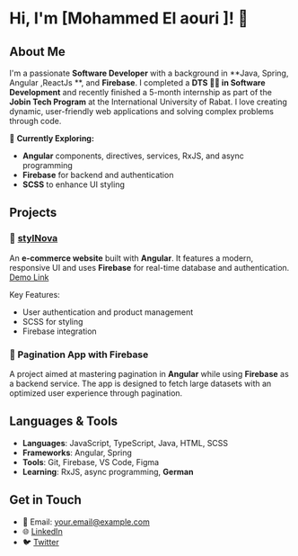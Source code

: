 # Hi, I'm [Mohammed El aouri ]! 👋

## About Me
I'm a passionate **Software Developer** with a background in **Java, Spring, Angular ,ReactJs **, and **Firebase**. I completed a **DTS 👨‍🎓 in Software Development** and recently finished a 5-month internship as part of the **Jobin Tech Program** at the International University of Rabat. I love creating dynamic, user-friendly web applications and solving complex problems through code.

🌟 **Currently Exploring:**
- **Angular** components, directives, services, RxJS, and async programming
- **Firebase** for backend and authentication
- **SCSS** to enhance UI styling

## Projects

### 🛒 [stylNova](#)
An **e-commerce website** built with **Angular**. It features a modern, responsive UI and uses **Firebase** for real-time database and authentication. [Demo Link](#)

Key Features:
- User authentication and product management
- SCSS for styling
- Firebase integration

### 📄 Pagination App with Firebase
A project aimed at mastering pagination in **Angular** while using **Firebase** as a backend service. The app is designed to fetch large datasets with an optimized user experience through pagination.

## Languages & Tools

- **Languages**: JavaScript, TypeScript, Java, HTML, SCSS
- **Frameworks**: Angular, Spring
- **Tools**: Git, Firebase, VS Code, Figma
- **Learning**: RxJS, async programming, **German**

## Get in Touch

- 📧 Email: your.email@example.com
- 🌐 [LinkedIn](#)
- 🐦 [Twitter](#)
